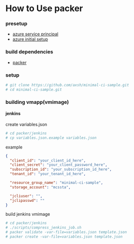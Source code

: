 How to Use packer
==

### presetup

* [azure service principal](https://docs.microsoft.com/ja-jp/cli/azure/create-an-azure-service-principal-azure-cli)
* [azure initial setup](https://github.com/axsh/minimal-ci-sample/tree/master/resource_template/README.md)

### build dependencies

* [packer](https://github.com/hashicorp/packer)

### setup

```bash
# git clone https://github.com/axsh/minimal-ci-sample.git
# cd minimal-ci-sample.git
```

### building vmapp(vmimage)

#### jenkins

create variables.json
```bash
# cd packer/jenkins
# cp variables.json.example variables.json
```

example
```json
{
  "client_id": "your_client_id_here",
  "client_secret": "your_client_password_here",
  "subscription_id": "your_subscription_id_here",
  "tenant_id": "your_tenant_id_here",

  "resource_group_name": "minimal-ci-sample",
  "storage_account": "mcssta",

  "jcliuser": "",
  "jclipasswd": ""
}
```

build jenkins vmimage
```bash
# cd packer/jenkins
# ./scripts/compress_jenkins_job.sh
# packer validate -var-file=variables.json template.json
# packer create -var-file=variables.json template.json
```

